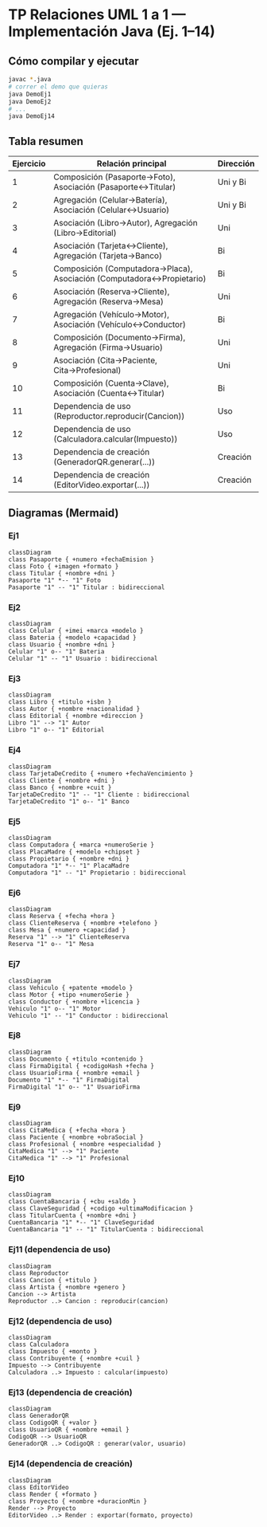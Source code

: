 # TP Relaciones UML 1 a 1 — Implementación Java (Ej. 1–14)

## Cómo compilar y ejecutar
```bash
javac *.java
# correr el demo que quieras
java DemoEj1
java DemoEj2
# ...
java DemoEj14
```

## Tabla resumen
| Ejercicio | Relación principal | Dirección |
|---|---|---|
| 1 | Composición (Pasaporte→Foto), Asociación (Pasaporte↔Titular) | Uni y Bi |
| 2 | Agregación (Celular→Batería), Asociación (Celular↔Usuario) | Uni y Bi |
| 3 | Asociación (Libro→Autor), Agregación (Libro→Editorial) | Uni |
| 4 | Asociación (Tarjeta↔Cliente), Agregación (Tarjeta→Banco) | Bi |
| 5 | Composición (Computadora→Placa), Asociación (Computadora↔Propietario) | Bi |
| 6 | Asociación (Reserva→Cliente), Agregación (Reserva→Mesa) | Uni |
| 7 | Agregación (Vehículo→Motor), Asociación (Vehículo↔Conductor) | Bi |
| 8 | Composición (Documento→Firma), Agregación (Firma→Usuario) | Uni |
| 9 | Asociación (Cita→Paciente, Cita→Profesional) | Uni |
| 10 | Composición (Cuenta→Clave), Asociación (Cuenta↔Titular) | Bi |
| 11 | Dependencia de uso (Reproductor.reproducir(Cancion)) | Uso |
| 12 | Dependencia de uso (Calculadora.calcular(Impuesto)) | Uso |
| 13 | Dependencia de creación (GeneradorQR.generar(...)) | Creación |
| 14 | Dependencia de creación (EditorVideo.exportar(...)) | Creación |

## Diagramas (Mermaid)

### Ej1
```mermaid
classDiagram
class Pasaporte { +numero +fechaEmision }
class Foto { +imagen +formato }
class Titular { +nombre +dni }
Pasaporte "1" *-- "1" Foto
Pasaporte "1" -- "1" Titular : bidireccional
```

### Ej2
```mermaid
classDiagram
class Celular { +imei +marca +modelo }
class Bateria { +modelo +capacidad }
class Usuario { +nombre +dni }
Celular "1" o-- "1" Bateria
Celular "1" -- "1" Usuario : bidireccional
```

### Ej3
```mermaid
classDiagram
class Libro { +titulo +isbn }
class Autor { +nombre +nacionalidad }
class Editorial { +nombre +direccion }
Libro "1" --> "1" Autor
Libro "1" o-- "1" Editorial
```

### Ej4
```mermaid
classDiagram
class TarjetaDeCredito { +numero +fechaVencimiento }
class Cliente { +nombre +dni }
class Banco { +nombre +cuit }
TarjetaDeCredito "1" -- "1" Cliente : bidireccional
TarjetaDeCredito "1" o-- "1" Banco
```

### Ej5
```mermaid
classDiagram
class Computadora { +marca +numeroSerie }
class PlacaMadre { +modelo +chipset }
class Propietario { +nombre +dni }
Computadora "1" *-- "1" PlacaMadre
Computadora "1" -- "1" Propietario : bidireccional
```

### Ej6
```mermaid
classDiagram
class Reserva { +fecha +hora }
class ClienteReserva { +nombre +telefono }
class Mesa { +numero +capacidad }
Reserva "1" --> "1" ClienteReserva
Reserva "1" o-- "1" Mesa
```

### Ej7
```mermaid
classDiagram
class Vehiculo { +patente +modelo }
class Motor { +tipo +numeroSerie }
class Conductor { +nombre +licencia }
Vehiculo "1" o-- "1" Motor
Vehiculo "1" -- "1" Conductor : bidireccional
```

### Ej8
```mermaid
classDiagram
class Documento { +titulo +contenido }
class FirmaDigital { +codigoHash +fecha }
class UsuarioFirma { +nombre +email }
Documento "1" *-- "1" FirmaDigital
FirmaDigital "1" o-- "1" UsuarioFirma
```

### Ej9
```mermaid
classDiagram
class CitaMedica { +fecha +hora }
class Paciente { +nombre +obraSocial }
class Profesional { +nombre +especialidad }
CitaMedica "1" --> "1" Paciente
CitaMedica "1" --> "1" Profesional
```

### Ej10
```mermaid
classDiagram
class CuentaBancaria { +cbu +saldo }
class ClaveSeguridad { +codigo +ultimaModificacion }
class TitularCuenta { +nombre +dni }
CuentaBancaria "1" *-- "1" ClaveSeguridad
CuentaBancaria "1" -- "1" TitularCuenta : bidireccional
```

### Ej11 (dependencia de uso)
```mermaid
classDiagram
class Reproductor
class Cancion { +titulo }
class Artista { +nombre +genero }
Cancion --> Artista
Reproductor ..> Cancion : reproducir(cancion)
```

### Ej12 (dependencia de uso)
```mermaid
classDiagram
class Calculadora
class Impuesto { +monto }
class Contribuyente { +nombre +cuil }
Impuesto --> Contribuyente
Calculadora ..> Impuesto : calcular(impuesto)
```

### Ej13 (dependencia de creación)
```mermaid
classDiagram
class GeneradorQR
class CodigoQR { +valor }
class UsuarioQR { +nombre +email }
CodigoQR --> UsuarioQR
GeneradorQR ..> CodigoQR : generar(valor, usuario)
```

### Ej14 (dependencia de creación)
```mermaid
classDiagram
class EditorVideo
class Render { +formato }
class Proyecto { +nombre +duracionMin }
Render --> Proyecto
EditorVideo ..> Render : exportar(formato, proyecto)
```
